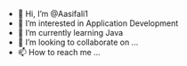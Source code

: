 - 👋 Hi, I’m @Aasifali1
- 👀 I’m interested in Application Development
- 🌱 I’m currently learning Java
- 💞️ I’m looking to collaborate on ...
- 📫 How to reach me ...

<!---
Aasifali1/Aasifali1 is a ✨ special ✨ repository because its `README.md` (this file) appears on your GitHub profile.
You can click the Preview link to take a look at your changes.
--->
